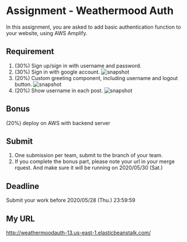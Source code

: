 # Assignment - Weathermood Auth
In this assignment, you are asked to add basic authentication function to your website, using AWS Amplify.

## Requirement
1. (30%) Sign up/sign in with username and password.
2. (30%) Sign in with google account.
![snapshot](img/3.PNG)
3. (20%) Custom greeting component, including username and logout button.
![snapshot](img/1.PNG)
4. (20%) Show username in each post.
![snapshot](img/2.PNG)

## Bonus
(20%) deploy on AWS with backend server

## Submit
1. One submission per team, submit to the branch of your team.
2. If you complete the bonus part, please note your url in your merge rquest. And make sure it will be running on 2020/05/30 (Sat.)

## Deadline
Submit your work before 2020/05/28 (Thu.) 23:59:59

## My URL
http://weathermoodauth-13.us-east-1.elasticbeanstalk.com/
